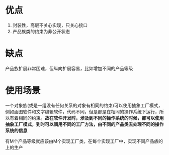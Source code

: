 # 优点 #
1. 封装性，高层不关心实现，只关心接口
2. 产品族类的约束为非公开状态

# 缺点 #
产品族扩展非常困难，但纵向扩展容易，比如增加不同的产品等级

# 使用场景 #
一个对象族(或是一组没有任何关系的对象有相同的约束)可以使用抽象工厂模式，例如画图软件和文字编辑软件，代码不同，但是都是在相同的操作系统下运行，所以有着相同的约束。**故在软件开发时，涉及到不同的操作系统的时候，都可以使用抽象工厂模式，到时可以调用不同的工厂方法，由不同的产品类去处理不同的操作系统的信息**

有M个产品等级就应该由M个实现工厂类，在每个实现工厂中，实现不同产品族的上的生产